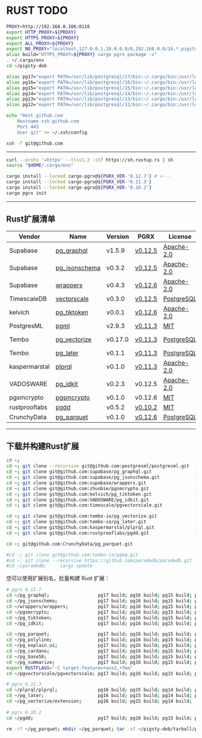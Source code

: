 # RUST TODO

```bash
PROXY=http://192.168.0.106:8118
export HTTP_PROXY=${PROXY}
export HTTPS_PROXY=${PROXY}
export ALL_PROXY=${PROXY}
export NO_PROXY="localhost,127.0.0.1,10.0.0.0/8,192.168.0.0/16,*.pigsty,*.aliyun.com,mirrors.*,*.myqcloud.com,*.tsinghua.edu.cn"
alias build="HTTPS_PROXY=${PROXY} cargo pgrx package -v"
. ~/.cargo/env
cd ~/pigsty-deb

alias pg17="export PATH=/usr/lib/postgresql/17/bin:~/.cargo/bin:/usr/local/sbin:/usr/local/bin:/usr/sbin:/usr/bin:/sbin:/bin;"
alias pg16="export PATH=/usr/lib/postgresql/16/bin:~/.cargo/bin:/usr/local/sbin:/usr/local/bin:/usr/sbin:/usr/bin:/sbin:/bin;"
alias pg15="export PATH=/usr/lib/postgresql/15/bin:~/.cargo/bin:/usr/local/sbin:/usr/local/bin:/usr/sbin:/usr/bin:/sbin:/bin;"
alias pg14="export PATH=/usr/lib/postgresql/14/bin:~/.cargo/bin:/usr/local/sbin:/usr/local/bin:/usr/sbin:/usr/bin:/sbin:/bin;"
alias pg13="export PATH=/usr/lib/postgresql/13/bin:~/.cargo/bin:/usr/local/sbin:/usr/local/bin:/usr/sbin:/usr/bin:/sbin:/bin;"
alias pg12="export PATH=/usr/lib/postgresql/12/bin:~/.cargo/bin:/usr/local/sbin:/usr/local/bin:/usr/sbin:/usr/bin:/sbin:/bin;"
```


```bash
echo "Host github.com
    Hostname ssh.github.com
    Port 443
    User git" >> ~/.ssh/config

ssh -T git@github.com
```


--------


```bash
curl --proto '=https' --tlsv1.2 -sSf https://sh.rustup.rs | sh
source "$HOME/.cargo/env"
```

```bash
cargo install --locked cargo-pgrx@${PGRX_VER-'0.12.7'} # <--- 
cargo install --locked cargo-pgrx@${PGRX_VER-'0.11.3'}
cargo install --locked cargo-pgrx@${PGRX_VER-'0.10.2'}
cargo pgrx init
```




--------

## Rust扩展清单

| Vendor        | Name                                                       | Version | PGRX                                                                                            | License                                                                     | PG Ver            | Deps          |
|---------------|------------------------------------------------------------|---------|-------------------------------------------------------------------------------------------------|-----------------------------------------------------------------------------|-------------------|---------------|
| Supabase      | [pg_graphql](https://github.com/supabase/pg_graphql)       | v1.5.9  | [v0.12.5](https://github.com/supabase/pg_graphql/blob/master/Cargo.toml#L17)                    | [Apache-2.0](https://github.com/supabase/pg_graphql/blob/master/LICENSE)    | 17,16,15          |               |
| Supabase      | [pg_jsonschema](https://github.com/supabase/pg_jsonschema) | v0.3.2  | [v0.12.5](https://github.com/supabase/pg_jsonschema/blob/master/Cargo.toml#L19)                 | [Apache-2.0](https://github.com/supabase/pg_jsonschema/blob/master/LICENSE) | 17,16,15,14,13,12 |               |
| Supabase      | [wrappers](https://github.com/supabase/wrappers)           | v0.4.3  | [v0.12.6](https://github.com/supabase/wrappers/blob/main/Cargo.lock#L4254)                      | [Apache-2.0](https://github.com/supabase/wrappers/blob/main/LICENSE)        | 17,16,15,14       |               |
| TimescaleDB   | [vectorscale](https://github.com/timescale/pgvectorscale)  | v0.3.0  | [v0.12.5](https://github.com/timescale/pgvectorscale/blob/main/pgvectorscale/Cargo.toml#L17)    | [PostgreSQL](https://github.com/timescale/pgvectorscale/blob/main/LICENSE)  | 17,16,15,14,13,12 |               |
| kelvich       | [pg_tiktoken](https://github.com/Vonng/pg_tiktoken)        | v0.0.1  | [v0.12.6](https://github.com/Vonng/pg_tiktoken/blob/main/Cargo.toml)                            | [Apache-2.0](https://github.com/kelvich/pg_tiktoken/blob/main/LICENSE)      | 16,15,14,13,12    |               |
| PostgresML    | [pgml](https://github.com/postgresml/postgresml)           | v2.9.3  | [v0.11.3](https://github.com/postgresml/postgresml/blob/master/pgml-extension/Cargo.lock#L1785) | [MIT](https://github.com/postgresml/postgresml/blob/master/MIT-LICENSE.txt) | 16,15,14          |               |
| Tembo         | [pg_vectorize](https://github.com/tembo-io/pg_vectorize)   | v0.17.0 | [v0.11.3](https://github.com/tembo-io/pg_vectorize/blob/main/extension/Cargo.toml#L24)          | [PostgreSQL](https://github.com/tembo-io/pg_vectorize/blob/main/LICENSE)    | 16,15,14          | pgmq, pg_cron |
| Tembo         | [pg_later](https://github.com/tembo-io/pg_later)           | v0.1.1  | [v0.11.3](https://github.com/tembo-io/pg_later/blob/main/Cargo.toml#L23)                        | [PostgreSQL](https://github.com/tembo-io/pg_later/blob/main/LICENSE)        | 16,15,14,13       | pgmq          |
| kaspermarstal | [plprql](https://github.com/kaspermarstal/plprql)          | v0.1.0  | [v0.11.3](https://github.com/kaspermarstal/plprql/blob/main/Cargo.toml#L21)                     | [Apache-2.0](https://github.com/kaspermarstal/plprql/blob/main/LICENSE)     | 16,15,14,13,12    |               |
| VADOSWARE     | [pg_idkit](https://github.com/VADOSWARE/pg_idkit)          | v0.2.3  | v0.12.5                                                                                         | [Apache-2.0](https://github.com/VADOSWARE/pg_idkit/blob/main/LICENSE)       | 17,16,15,14,13,12 |               |
| pgsmcrypto    | [pgsmcrypto](https://github.com/Vonng/pgsmcrypto)          | v0.1.0  | v0.12.6                                                                                         | [MIT](https://github.com/zhuobie/pgsmcrypto/blob/main/LICENSE)              | 17,16,15,14,13,12 |               |
| rustprooflabs | [pgdd](https://github.com/rustprooflabs/pgdd)              | v0.5.2  | [v0.10.2](https://github.com/rustprooflabs/pgdd/blob/main/Cargo.toml#L25)                       | [MIT](https://github.com/zhuobie/pgsmcrypto/blob/main/LICENSE)              | 16,15,14,13,12    |               |
| CrunchyData   | [pg_parquet](https://github.com/CrunchyData/pg_parquet)    | v0.1.0  | [v0.12.6](https://github.com/CrunchyData/pg_parquet)                                            | [PostgreSQL](https://github.com/CrunchyData/pg_parquet/blob/main/LICENSE)   | 17, 16            |               |

--------

## 下载并构建Rust扩展

```bash
cd ~;
cd ~; git clone --recursive git@github.com:postgresml/postgresml.git  ; cd ~/postgresml     && git checkout v2.9.3
cd ~; git clone git@github.com:supabase/pg_graphql.git                ; cd ~/pg_graphql     #&& git checkout v1.5.9             
cd ~; git clone git@github.com:supabase/pg_jsonschema.git             ; cd ~/pg_jsonschema  #&& git checkout v0.3.2       
cd ~; git clone git@github.com:supabase/wrappers.git                  ; cd ~/wrappers       && git checkout v0.4.3               
cd ~; git clone git@github.com:zhuobie/pgsmcrypto.git                 ; cd ~/pgsmcrypto
cd ~; git clone git@github.com:kelvich/pg_tiktoken.git                ; cd ~/pg_tiktoken
cd ~; git clone git@github.com:VADOSWARE/pg_idkit.git                 ; cd ~/pg_idkit       && git checkout v0.2.4             
cd ~; git clone git@github.com:timescale/pgvectorscale.git            ; cd ~/pgvectorscale  && git checkout 0.5.1                    

cd ~; git clone git@github.com:tembo-io/pg_vectorize.git              ; cd ~/pg_vectorize   && git checkout v0.18.3 
cd ~; git clone git@github.com:tembo-io/pg_later.git                  ; cd ~/pg_later       && git checkout v0.1.3           
cd ~; git clone git@github.com:kaspermarstal/plprql.git               ; cd ~/plprql         && git checkout v1.0.0
cd ~; git clone git@github.com:rustprooflabs/pgdd.git                 ; cd ~/pgdd           && git checkout 0.5.2

cd ~; git@github.com:CrunchyData/pg_parquet.git                       ; cd ~/pg_parquet     && git checkout 0.1.1

#cd ~; git clone git@github.com:tembo-io/pgmq.git                      ; cd ~/pgmq           && git checkout v1.2.1 #v1.3.3
#cd ~; git clone --recursive https://github.com/paradedb/paradedb.git  ; cd ~/paradedb       && git checkout v0.8.6
#cd ~/paradedb;     cargo update
```

您可以使用扩展别名，批量构建 Rust 扩展：

```bash
# pgrx 0.12.7
cd ~/pg_graphql;                  pg17 build; pg16 build; pg15 build; pg14 build;  
cd ~/pg_jsonschema;               pg17 build; pg16 build; pg15 build; pg14 build; pg13 build; pg12 build; 
cd ~/wrappers/wrappers;           pg17 build; pg16 build; pg15 build; pg14 build;
cd ~/pgsmcrypto;                  pg17 build; pg16 build; pg15 build; pg14 build; pg13 build; pg12 build; 
cd ~/pg_tiktoken;                 pg17 build; pg16 build; pg15 build; pg14 build; pg13 build; pg12 build; 
cd ~/pg_idkit;                    pg17 build; pg16 build; pg15 build; pg14 build; pg13 build; pg12 build; 

cd ~/pg_parquet;                  pg17 build; pg16 build; pg15 build; pg14 build;
cd ~/pg_polyline;                 pg17 build; pg16 build; pg15 build; pg14 build; pg13 build; pg12 build; 
cd ~/pg_explain_ui;               pg17 build; pg16 build; pg15 build; pg14 build; pg13 build; pg12 build; 
cd ~/pg_cardano;                  pg17 build; pg16 build; pg15 build; pg14 build; pg13 build; pg12 build; 
cd ~/pg_base58;                   pg17 build; pg16 build; pg15 build; pg14 build; pg13 build; pg12 build; 
cd ~/pg_summarize;                pg17 build; pg16 build; pg15 build; pg14 build; pg13 build; pg12 build; 
export RUSTFLAGS="-C target-feature=+avx2,+fma"
cd ~/pgvectorscale/pgvectorscale; pg17 build; pg16 build; pg15 build; pg14 build; pg13 build; 

# pgrx 0.11.3
cd ~/plprql/plprql;               pg16 build; pg15 build; pg14 build; pg13 build; pg12 build;
cd ~/pg_later;                    pg16 build; pg15 build; pg14 build; pg13 build; 
cd ~/pg_vectorize/extension;      pg16 build; pg15 build; pg14 build;
 
# pgrx 0.10.2
cd ~/pgdd;                        pg17 build; pg16 build; pg15 build; pg14 build; pg13 build; pg12 build; 


```


```bash
rm -rf ~/pg_parquet; mkdir ~/pg_parquet; tar -xf ~/pigsty-deb/tarball/pg_parquet-0.1.0.tar.gz --strip-components 1 -C ~/pg_parquet

```